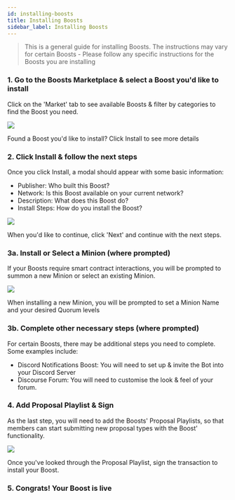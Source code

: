 ```yaml
---
id: installing-boosts
title: Installing Boosts
sidebar_label: Installing Boosts
---
```

> This is a general guide for installing Boosts. The instructions may vary for certain Boosts - Please follow any specific instructions for the Boosts you are installing 

### 1. Go to the Boosts Marketplace & select a Boost you'd like to install 

Click on the 'Market' tab to see available Boosts & filter by categories to find the Boost you need. 

![](/img/install-boost-1.png)

Found a Boost you'd like to install? Click Install to see more details 

### 2. Click Install & follow the next steps

Once you click Install, a modal should appear with some basic information:
* Publisher: Who built this Boost? 
* Network: Is this Boost available on your current network?  
* Description: What does this Boost do? 
* Install Steps: How do you install the Boost? 

![](/img/install-boost-2.png)


When you'd like to continue, click 'Next' and continue with the next steps.

### 3a. Install or Select a Minion (where prompted)

If your Boosts require smart contract interactions, you will be prompted to summon a new Minion or select an existing Minion. 

![](/img/install-boost-3.png)

When installing a new Minion, you will be prompted to set a Minion Name and your desired Quorum levels

### 3b. Complete other necessary steps (where prompted)

For certain Boosts, there may be additional steps you need to complete. Some examples include: 
* Discord Notifications Boost: You will need to set up & invite the Bot into your Discord Server
* Discourse Forum: You will need to customise the look & feel of your forum. 

### 4. Add Proposal Playlist & Sign 

As the last step, you will need to add the Boosts' Proposal Playlists, so that members can start submitting new proposal types with the Boost' functionality. 

![](/img/install-boost-4.png)

Once you've looked through the Proposal Playlist, sign the transaction to install your Boost. 

### 5. Congrats! Your Boost is live


